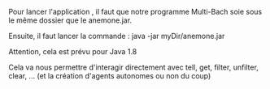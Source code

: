Pour lancer l'application , il faut que notre programme Multi-Bach soie sous le même dossier que le anemone.jar. 

Ensuite, il faut lancer la commande : 
java -jar myDir/anemone.jar

Attention, cela est prévu pour Java 1.8

Cela va nous permettre d'interagir directement avec tell, get, filter, unfilter, clear, ... (et la création d'agents autonomes ou non du coup)